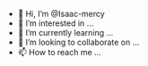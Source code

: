 - 👋 Hi, I’m @Isaac-mercy
- 👀 I’m interested in ...
- 🌱 I’m currently learning ...
- 💞️ I’m looking to collaborate on ...
- 📫 How to reach me ...

<!---
Isaac-mercy/Isaac-mercy is a ✨ special ✨ repository because its `README.md` (this file) appears on your GitHub profile.
You can click the Preview link to take a look at your changes.
--->
